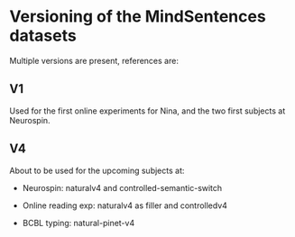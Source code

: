 # Versioning of the MindSentences datasets

Multiple versions are present, references are:

## V1

Used for the first online experiments for Nina, and the two first subjects at Neurospin.

## V4

About to be used for the upcoming subjects at:
- Neurospin: naturalv4 and controlled-semantic-switch

- Online reading exp: naturalv4 as filler and controlledv4

- BCBL typing: natural-pinet-v4
